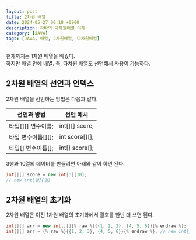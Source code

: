 ```yaml
---
layout: post
title: 2차원 배열
date: 2024-05-27 00:18 +0900
description: 자바의 다차원배열 이해
category: [JAVA]
tags: [JAVA, 배열, 2차원배열, 다차원배열]
---
```


현재까지는 1차원 배열을 배웠다.<br/>하지만 배열 안에 배열. 즉, 다차원 배열도 선언해서 사용이 가능하다.

## 2차원 배열의 선언과 인덱스

2차원 배열을 선언하는 방법은 다음과 같다.

| 선언과 방법        | 선언 예시      |
| ------------------ | -------------- |
| 타입[][] 변수이름; | int[][] score; |
| 타입 변수이름[][]; | int score[][]; |
| 타입[] 변수이름[]; | int[] score[]; |

3행과 10열의 데이터를 만들려면 아래와 같이 하면 된다.

```java
int[][] score = new int[3][10];
// new int[행][열]
```

## 2차원 배열의 초기화

2차원 배열은 이전 1차원 배열의 초기화에서 괄호를 한번 더 쓰면 된다.

```java
int[][] arr = new int[][]{% raw %}{{1, 2, 3}, {4, 5, 6}}{% endraw %};
int[][] arr = {% raw %}{{1, 2, 3}, {4, 5, 6}}{% endraw %}; // new int[] 생략 가능
```

